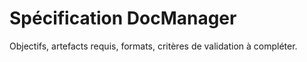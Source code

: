 # Spécification DocManager

Objectifs, artefacts requis, formats, critères de validation à compléter.
